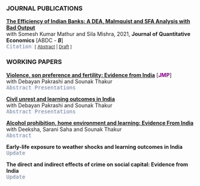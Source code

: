 ### JOURNAL PUBLICATIONS
**[The Efficiency of Indian Banks: A DEA, Malmquist and SFA Analysis with Bad Output](https://link.springer.com/article/10.1007/s40953-021-00247-x)** <br>
with Somesh Kumar Mathur and Sila Mishra, 2021, **Journal of Quantitative Economics** [ABDC - _**B**_]<br>
<kbd style="background-color: #F8F8FF; color: #708090; border: none; cursor: pointer;" onclick="toggleConf('citeJQE21')"> Citation </kbd>
<span id="citeJQE21" class="panel" style="display: none; color: gray; padding: 0px;text-align: justify;">  
Dar, A. H., Mathur, S. K., & Mishra, S. (2021). The efficiency of Indian banks: A DEA, Malmquist and SFA analysis with bad output. Journal of Quantitative Economics, 19, 653-701.
</span>
<small>[ <a href="#/" onclick="visib('satellite')">Abstract</a> | [Draft](https://documents.worldbank.org/en/publication/documents-reports/documentdetail/099430309142231728/idu0660868530404c0414e0bf180797b525682a5) ] </small>
<div id="satellite" style="display: none; text-align: justify; line-height: 1.2">
 <small>
Human behavior is influenced by both biology and social norms. Natural selection favors an increase in the ratio of females to males in times of adversity (war, food shortage, etc.). Is it possible that natural selection may be counteracted by social norms? We present novel evidence from Punjab — an Indian state with intense son-preferring norms rooted in culture. We find that exposure to a violent insurgency (1978-93) leaves the overall sex ratio unchanged and intensifies son-biased fertility stopping behaviors. Since most casualties are male, our results are consistent with exposed parents demanding more sons due to a replacement motive.
 </small><br><br/></div>

### WORKING PAPERS
**[Violence, son preference and fertility: Evidence from India](https://papers.ssrn.com/sol3/papers.cfm?abstract_id=4541204)** [**<span style="color: purple">JMP</span>**] <br>
with Debayan Pakrashi and Sounak Thakur<br>
<kbd style="background-color: #F8F8FF; color: #708090; border: none; cursor: pointer;" onclick="toggleAbstract('abstract1')"> Abstract </kbd> <kbd style="background-color: #F8F8FF; color: #708090; border: none;  cursor: pointer;" onclick="toggleConf('conf1')"> Presentations </kbd>  
<span id="abstract1" class="panel" style="display: none; padding: 0px;text-align: justify; color: gray;">  
Human behavior is influenced by both biology and social norms. Natural selection favors an increase in the ratio of females to males in times of adversity (war, food shortage, etc.). Is it possible that natural selection may be counteracted by social norms? We present novel evidence from Punjab — an Indian state with intense son-preferring norms rooted in culture. We find that exposure to a violent insurgency (1978-93) leaves the overall sex ratio unchanged and intensifies son-biased fertility stopping behaviors. Since most casualties are male, our results are consistent with exposed parents demanding more sons due to a replacement motive.
</span>
<span id="conf1" class="panel" style="display: none; padding: 0px;text-align: justify; color: gray;">  
This paper has been presented at the following conferences:<br>
2<sup>nd</sup> Meeting of Young Minds in Frontiers of Economics,  _Indian Institute of Technology Bombay, India_ (2025) <br>
Reflections on Development Economics Conference, _Presidency University Kolkata, India_ (2024) <br>
7<sup>th</sup> Australian Gender Economics Workshop (AGEW), _University of Technology Sydney, Australia_ (2024) <br>
Asian Meeting of the Econometric Society (AMES-CSW), _Indian Institute of Technology Delhi, India_ (2024) <br>
Winter School, _Delhi School of Economics and The Econometric Society, Delhi_ (2023) <br>
</span>

**[Civil unrest and learning outcomes in India](https://papers.ssrn.com/sol3/papers.cfm?abstract_id=4541178)**<br>
with Debayan Pakrashi and Sounak Thakur <br>
<kbd style="background-color: #F8F8FF; color: #708090; border: none; cursor: pointer;" onclick="toggleAbstract('abstract2')"> Abstract </kbd> <kbd style="background-color: #F8F8FF; color: #708090; border: none; cursor: pointer;" onclick="toggleConf('conf2')"> Presentations </kbd>   
<span id="abstract2" class="panel" style="display: none; padding: 0px;text-align: justify; color: gray;">  
We study the effect of civil unrest on learning outcomes of schoolgoing children. The context of the study is the Indian province of Jammu and Kashmir, a part of which (namely, the Kashmir valley) witnessed a sudden intensification in violence in 2010. We exploit this plausibly exogenous intensification in a difference-in-differences framework. Exposed children perform poorly on a basic (grade 2-3 level) literacy and numeracy test as compared to their non-exposed counterparts. The effects are fairly substantial in magnitude (about 0.54 σ and 0.37 σ for language and math, respectively), and persist for at least 2 years. All exposed students, including those in higher classes (grades 6-8 and 9-12), are affected. We provide suggestive evidence that reduced school quality and increased psychological stress amongst students may drive these results.  
</span>
<span id="conf2" class="panel" style="display: none; padding: 5px;text-align: justify; color: gray;">  
This paper has been presented at the following conferences:<br>
Asian Meeting of the Econometric Society (AMES), _Indian Institute of Technology Bombay, India_ (2023)<br>
Research Scholar’s Day, Department of Economic Sciences, _Indian Institute of Technology Kanpur, India_ (2023)<br>
18<sup>th</sup> Annual Conference on Economic Growth and Development, _Indian Statistical Institute, Delhi_ (2023)<br>
17<sup>th</sup> Annual Conference on Economic Growth and Development, _Indian Statistical Institute, Delhi_ (2022)
</span>

**[Alcohol prohibition, home environment and learning: Evidence From India](https://papers.ssrn.com/sol3/papers.cfm?abstract_id=4958902)** <br>
with Deeksha, Sarani Saha and Sounak Thakur <br>
<kbd style="background-color: #F8F8FF; color: #708090; border: none; cursor: pointer;" onclick="toggleAbstract('abstract3')"> Abstract </kbd>  
<span id="abstract3" class="panel" style="display: none; padding: 0px;text-align: justify; color: gray;">  
We study the effects of alcohol prohibition on children’s learning outcomes. We exploit a plausibly exogenous change in the availability of alcohol in the Indian state of Bihar, which implemented a state-wide ban on the manufacturing, sale, transport and consumption of alcohol. Using a difference-in-differences framework, we find that the ban reduced alcohol consumption and improved the learning outcomes of school-going children in Bihar. The results are plausibly driven by lower domestic violence and improvements in the home environment induced by reduced alcohol consumption on the part of adult males.  
</span> 


**Early-life exposure to weather shocks and learning outcomes in India**<br>
<kbd style="background-color: #F8F8FF; color: #708090; border: none; border: none; cursor: pointer;" onclick="toggleAbstract('abstract4')"> Update </kbd> 
<span id="abstract4" class="panel" style="display: none; padding: 0px;text-align: justify; color: gray;">  
Draft coming soon. 
</span>

**The direct and indirect effects of crime on social capital: Evidence from India**<br>
<kbd style="background-color: #F8F8FF; color: #708090; border: none; cursor: pointer;" onclick="toggleAbstract('abstract5')"> Update </kbd> 
<span id="abstract5" class="panel" style="display: none; padding: 0px;text-align: justify; color: gray;">  
Draft coming soon. 
</span>


